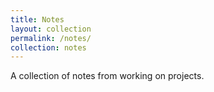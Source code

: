 ```yaml
---
title: Notes
layout: collection
permalink: /notes/
collection: notes
---
```

A collection of notes from working on projects.
